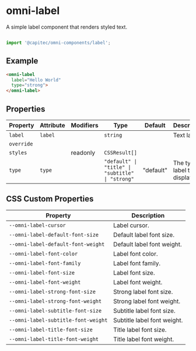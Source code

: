 # omni-label

A simple label component that renders styled text.

```js

import '@capitec/omni-components/label';
```

## Example

```html
<omni-label
  label="Hello World"
  type="strong">
</omni-label>
```

## Properties

| Property   | Attribute | Modifiers | Type                                             | Default   | Description                   |
|------------|-----------|-----------|--------------------------------------------------|-----------|-------------------------------|
| `label`    | `label`   |           | `string`                                         |           | Text label.                   |
| `override` |           |           |                                                  |           |                               |
| `styles`   |           | readonly  | `CSSResult[]`                                    |           |                               |
| `type`     | `type`    |           | `"default" \| "title" \| "subtitle" \| "strong"` | "default" | The type of label to display. |

## CSS Custom Properties

| Property                            | Description                 |
|-------------------------------------|-----------------------------|
| `--omni-label-cursor`               | Label cursor.               |
| `--omni-label-default-font-size`    | Default label font size.    |
| `--omni-label-default-font-weight`  | Default label font weight.  |
| `--omni-label-font-color`           | Label font color.           |
| `--omni-label-font-family`          | Label font family.          |
| `--omni-label-font-size`            | Label font size.            |
| `--omni-label-font-weight`          | Label font weight.          |
| `--omni-label-strong-font-size`     | Strong label font size.     |
| `--omni-label-strong-font-weight`   | Strong label font weight.   |
| `--omni-label-subtitle-font-size`   | Subtitle label font size.   |
| `--omni-label-subtitle-font-weight` | Subtitle label font weight. |
| `--omni-label-title-font-size`      | Title label font size.      |
| `--omni-label-title-font-weight`    | Title label font weight.    |
